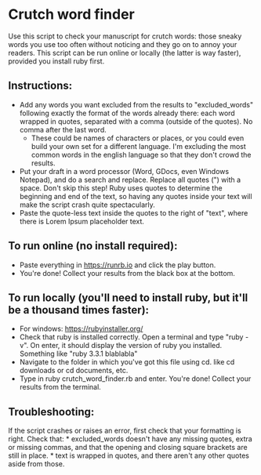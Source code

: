 # Crutch word finder

Use this script to check your manuscript for crutch words: those sneaky words you use too often without noticing and they go on to annoy your readers. 
This script can be run online or locally (the latter is way faster), provided you install ruby first. 

## Instructions:
  * Add any words you want excluded from the results to "excluded_words" following exactly the format of the words already there: each word wrapped in quotes, separated with a comma (outside of the quotes). No comma after the last word.
    * These could be names of characters or places, or you could even build your own set for a different language. I'm excluding the most common words in the english language so that they don't crowd the results. 
  * Put your draft in a word processor (Word, GDocs, even Windows Notepad), and do a search and replace. Replace all quotes (") with a space. Don't skip this step! Ruby uses quotes to determine the beginning and end of the text, so having any quotes inside your text will make the script crash quite spectacularly. 
  * Paste the quote-less text inside the quotes to the right of "text", where there is Lorem Ipsum placeholder text. 

## To run online (no install required):
  * Paste everything in https://runrb.io and click the play button. 
  * You're done! Collect your results from the black box at the bottom.

## To run locally (you'll need to install ruby, but it'll be a thousand times faster):
  * For windows: https://rubyinstaller.org/
  * Check that ruby is installed correctly. Open a terminal and type "ruby -v". On enter, it should display the version of ruby you installed. Something like "ruby 3.3.1 blablabla"
  * Navigate to the folder in which you've got this file using cd. like cd downloads or cd documents, etc. 
  * Type in ruby crutch_word_finder.rb and enter. You're done! Collect your results from the terminal.

## Troubleshooting:
  If the script crashes or raises an error, first check that your formatting is right. Check that:
    * excluded_words doesn't have any missing quotes, extra or missing commas, and that the opening and closing square brackets are still in place.
    * text is wrapped in quotes, and there aren't any other quotes aside from those.

